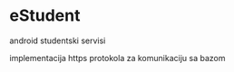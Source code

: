 eStudent
========

android studentski servisi


implementacija https protokola za komunikaciju sa bazom
